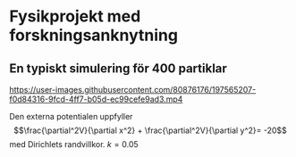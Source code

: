 # Fysikprojekt med forskningsanknytning

## En typiskt simulering för 400 partiklar 

https://user-images.githubusercontent.com/80876176/197565207-f0d84316-9fcd-4ff7-b05d-ec99cefe9ad3.mp4

Den externa potentialen uppfyller 
$$\frac{\partial^2V}{\partial x^2} + \frac{\partial^2V}{\partial y^2}= -20$$
med Dirichlets randvillkor.
$k=0.05$
